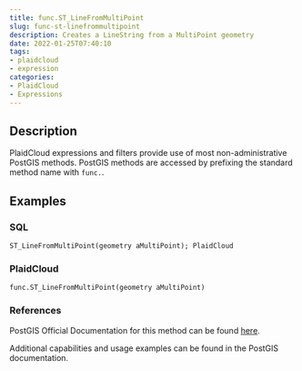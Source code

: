 ```yaml
---
title: func.ST_LineFromMultiPoint
slug: func-st-linefrommultipoint
description: Creates a LineString from a MultiPoint geometry
date: 2022-01-25T07:40:10
tags:
- plaidcloud
- expression
categories:
- PlaidCloud
- Expressions
---
```



## Description


PlaidCloud expressions and filters provide use of most non-administrative PostGIS methods. PostGIS methods are accessed by prefixing the standard method name with `func.`.



## Examples


### SQL



```
ST_LineFromMultiPoint(geometry aMultiPoint); PlaidCloud 
```


### **PlaidCloud**



```
func.ST_LineFromMultiPoint(geometry aMultiPoint) 
```


### References



PostGIS Official Documentation for this method can be found [here](https://postgis.net/docs/manual-3.1/ST_LineFromMultiPoint.html).



Additional capabilities and usage examples can be found in the PostGIS documentation.

